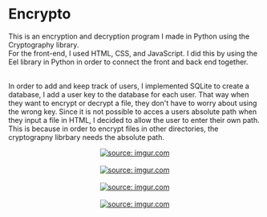 # Encrypto

<p>
  This is an encryption and decryption program I made in Python using the Cryptography library.<br>
  For the front-end, I used HTML, CSS, and JavaScript. I did this by using the Eel library in Python in order to connect the front and back end together. <br>
  <br>
  
  In order to add and keep track of users, I implemented SQLite to create a database, I add a user key to the database for each user. That way when they want to encrypt or decrypt a file, they don't have to worry about using the wrong key. Since it is not possible to acces a users absolute path when they input a file in HTML, I decided to allow the user to enter their own path. This is because in order to encrypt files in other directories, the cryptograpny librbary needs the absolute path.
</p>

<p align="center">
  <a href="https://imgur.com/DvMoUBg"><img src="https://i.imgur.com/DvMoUBg.png" title="source: imgur.com" /></a>
  <br>
  <br>
  <a href="https://imgur.com/qiWzeHp"><img src="https://i.imgur.com/qiWzeHp.png" title="source: imgur.com" /></a>
  <br>
  <br>
  <a href="https://imgur.com/Zjnu4ST"><img src="https://i.imgur.com/Zjnu4ST.png" title="source: imgur.com" /></a>
  <br>
  <br>
  <a href="https://imgur.com/fIPimG7"><img src="https://i.imgur.com/fIPimG7.png" title="source: imgur.com" /></a>
</p>
